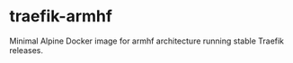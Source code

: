 # traefik-armhf
Minimal Alpine Docker image for armhf architecture running stable Traefik releases.

